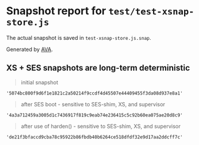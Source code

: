# Snapshot report for `test/test-xsnap-store.js`

The actual snapshot is saved in `test-xsnap-store.js.snap`.

Generated by [AVA](https://avajs.dev).

## XS + SES snapshots are long-term deterministic

> initial snapshot

    '5074bc800f9d6f1e1821c2a50214f9ccdf4d45507e44409455f3da08d937e8a1'

> after SES boot - sensitive to SES-shim, XS, and supervisor

    '4a3a712459a3005d1c7436917f819c9eab74e236415c5c92b60ea075ae20d8c9'

> after use of harden() - sensitive to SES-shim, XS, and supervisor

    'de21f3bfaccd9cba78c95922b86fbdb40b6264ce518dfdf32e9d17aa2ddcff7c'
